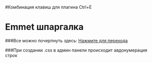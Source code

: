 #Комбинация  клавиш для плагина Ctrl+E

Emmet шпаргалка
================
###Все можно почерпнуть здесь: [Нажмите для перехода](http://webdevelopment.in.ua/frontend/emmet-shparhalka.html)

###При создании .css в админ панели происходит авдонумерация строк 